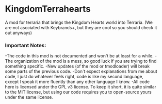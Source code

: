 # KingdomTerrahearts
A mod for terraria that brings the Kingdom Hearts world into Terraria.
(We are not asociated with Keybrands+, but they are cool so you should check it out anyways)

### Important Notes:
-The code in this mod is not documented and won't be at least for a while.
-The organization of the mod is a mess, so good luck if you are trying to find something specific.
-New updates (of the mod or tmodloader) will break some parts of the previous code.
-Don't expect explanations from me about code, I just do whatever feels right, code is like my second language, except I speak it more fluently than any other language I know.
-All code here is licensed under the GPL v3 license. To keep it short, it is quite similar to the MIT license, but using our code requires you to open-source yours under the same license.
